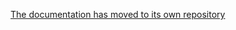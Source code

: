 [The documentation has moved to its own repository](https://github.com/tootsuite/documentation/blob/master/Using-Mastodon/FAQ.md)
